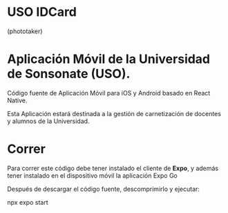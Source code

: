 # USO IDCard 
(phototaker)

# Aplicación Móvil de la Universidad de Sonsonate (USO).

Código fuente de Aplicación Móvil para iOS y Android basado en React Native.

Esta Aplicación estará destinada a la gestión de carnetización de docentes y alumnos de la Universidad.

# Correr

Para correr este código debe tener instalado el cliente de <strong>Expo</strong>, y además tener instalado en el dispositivo móvil la aplicación Expo Go


Después de descargar el código fuente, descomprimirlo y ejecutar:

npx expo start

